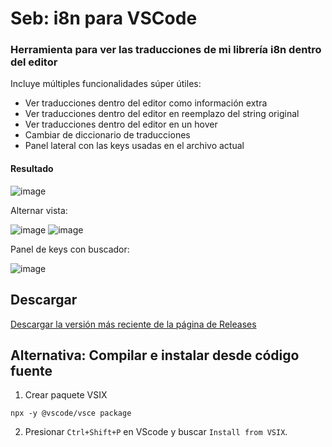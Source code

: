 # Seb: i8n para VSCode
### Herramienta para ver las traducciones de mi librería i8n dentro del editor

Incluye múltiples funcionalidades súper útiles:
* Ver traducciones dentro del editor como información extra
* Ver traducciones dentro del editor en reemplazo del string original
* Ver traducciones dentro del editor en un hover
* Cambiar de diccionario de traducciones
* Panel lateral con las keys usadas en el archivo actual

#### Resultado
![image](https://github.com/user-attachments/assets/e541dde1-1f7e-4abe-8443-91f821fc6f97)

Alternar vista:

![image](https://github.com/user-attachments/assets/9d53b81f-c2d4-49cd-af9f-254a0e18bb43)
![image](https://github.com/user-attachments/assets/79b2cc19-1ceb-44bb-a2ba-c509b861c139)

Panel de keys con buscador:

![image](https://github.com/user-attachments/assets/1785baf8-66c2-4a5e-a078-c9fbc3b5cd6d)



## Descargar
[Descargar la versión más reciente de la página de Releases](https://github.com/sebfindling/seb-i8n-vscode/releases)

## Alternativa: Compilar e instalar desde código fuente
1. Crear paquete VSIX
```
npx -y @vscode/vsce package
```

2. Presionar `Ctrl+Shift+P` en VScode y buscar `Install from VSIX`.
 
